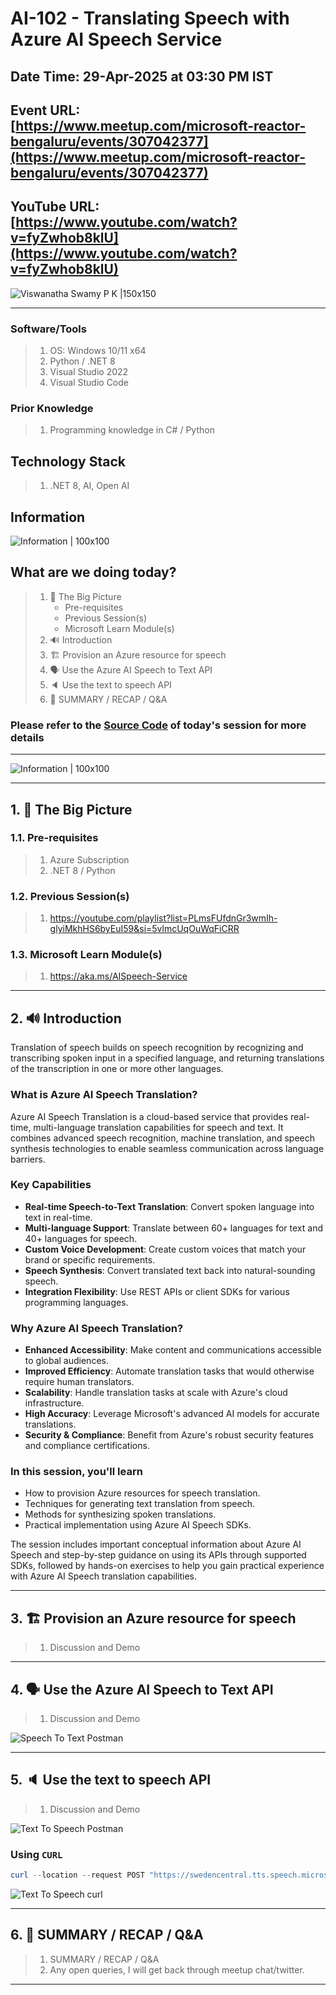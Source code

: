 # AI-102 - Translating Speech with Azure AI Speech Service

## Date Time: 29-Apr-2025 at 03:30 PM IST

## Event URL: [https://www.meetup.com/microsoft-reactor-bengaluru/events/307042377](https://www.meetup.com/microsoft-reactor-bengaluru/events/307042377)

## YouTube URL: [https://www.youtube.com/watch?v=fyZwhob8klU](https://www.youtube.com/watch?v=fyZwhob8klU)

![Viswanatha Swamy P K |150x150](./Documentation/Images/ViswanathaSwamyPK.PNG)

---

### Software/Tools

> 1. OS: Windows 10/11 x64
> 2. Python / .NET 8
> 3. Visual Studio 2022
> 4. Visual Studio Code

### Prior Knowledge

> 1. Programming knowledge in C# / Python

## Technology Stack

> 1. .NET 8, AI, Open AI

## Information

![Information | 100x100](../Documentation/Images/Information.PNG)

## What are we doing today?

> 1. 🔭 The Big Picture
>    - Pre-requisites
>    - Previous Session(s)
>    - Microsoft Learn Module(s)
> 2. 🔊 Introduction
> 3. 🏗️ Provision an Azure resource for speech
> 4. 🗣️ Use the Azure AI Speech to Text API
> 5. 🔈 Use the text to speech API
> 6. 🔄 SUMMARY / RECAP / Q&A

### Please refer to the [**Source Code**](https://github.com/Swamy-s-Tech-Skills-Academy/learn-ai-102-code) of today's session for more details

---

![Information | 100x100](../Documentation/Images/SeatBelt.PNG)

---

## 1. 🔭 The Big Picture

### 1.1. Pre-requisites

> 1. Azure Subscription
> 2. .NET 8 / Python

### 1.2. Previous Session(s)

> 1. <https://youtube.com/playlist?list=PLmsFUfdnGr3wmIh-glyiMkhHS6byEuI59&si=5vlmcUqOuWqFiCRR>

### 1.3. Microsoft Learn Module(s)

> 1. <https://aka.ms/AISpeech-Service>

---

## 2. 🔊 Introduction

Translation of speech builds on speech recognition by recognizing and transcribing spoken input in a specified language, and returning translations of the transcription in one or more other languages.

### What is Azure AI Speech Translation?

Azure AI Speech Translation is a cloud-based service that provides real-time, multi-language translation capabilities for speech and text. It combines advanced speech recognition, machine translation, and speech synthesis technologies to enable seamless communication across language barriers.

### Key Capabilities

- **Real-time Speech-to-Text Translation**: Convert spoken language into text in real-time.
- **Multi-language Support**: Translate between 60+ languages for text and 40+ languages for speech.
- **Custom Voice Development**: Create custom voices that match your brand or specific requirements.
- **Speech Synthesis**: Convert translated text back into natural-sounding speech.
- **Integration Flexibility**: Use REST APIs or client SDKs for various programming languages.

### Why Azure AI Speech Translation?

- **Enhanced Accessibility**: Make content and communications accessible to global audiences.
- **Improved Efficiency**: Automate translation tasks that would otherwise require human translators.
- **Scalability**: Handle translation tasks at scale with Azure's cloud infrastructure.
- **High Accuracy**: Leverage Microsoft's advanced AI models for accurate translations.
- **Security & Compliance**: Benefit from Azure's robust security features and compliance certifications.

### In this session, you'll learn

- How to provision Azure resources for speech translation.
- Techniques for generating text translation from speech.
- Methods for synthesizing spoken translations.
- Practical implementation using Azure AI Speech SDKs.

The session includes important conceptual information about Azure AI Speech and step-by-step guidance on using its APIs through supported SDKs, followed by hands-on exercises to help you gain practical experience with Azure AI Speech translation capabilities.

---

## 3. 🏗️ Provision an Azure resource for speech

> 1. Discussion and Demo

---

## 4. 🗣️ Use the Azure AI Speech to Text API

> 1. Discussion and Demo

![Speech To Text Postman](./Documentation/Images/SpeechToText_Postman.PNG)

---

## 5. 🔈 Use the text to speech API

> 1. Discussion and Demo

![Text To Speech Postman](./Documentation/Images/TextToSpeech_Postman.PNG)

### Using `CURL`

```powershell
curl --location --request POST "https://swedencentral.tts.speech.microsoft.com/cognitiveservices/v1" --header "Ocp-Apim-Subscription-Key: $OcpApimSubscriptionKey" --header "Content-Type: application/ssml+xml" --header "X-Microsoft-OutputFormat: audio-16khz-128kbitrate-mono-mp3" --header "User-Agent: curl" --data-raw "<speak version='1.0' xml:lang='en-US'><voice xml:lang='en-US' xml:gender='Female' name='en-US-AvaMultilingualNeural'>my voice is my passport verify me</voice></speak>" --output output.mp3
```

![Text To Speech curl](./Documentation/Images/TextToSpeech_Curl.PNG)

---

## 6. 🔄 SUMMARY / RECAP / Q&A

> 1. SUMMARY / RECAP / Q&A
> 2. Any open queries, I will get back through meetup chat/twitter.

---
